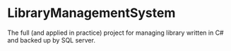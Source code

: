 # LibraryManagementSystem
The full (and applied in practice) project for managing library written in C# and backed up by SQL server.
